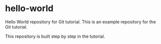 # hello-world
Hello World repository for Git tutorial.
This is an example repository for the Git tutorial.

This repository is built step by step in the tutorial.
